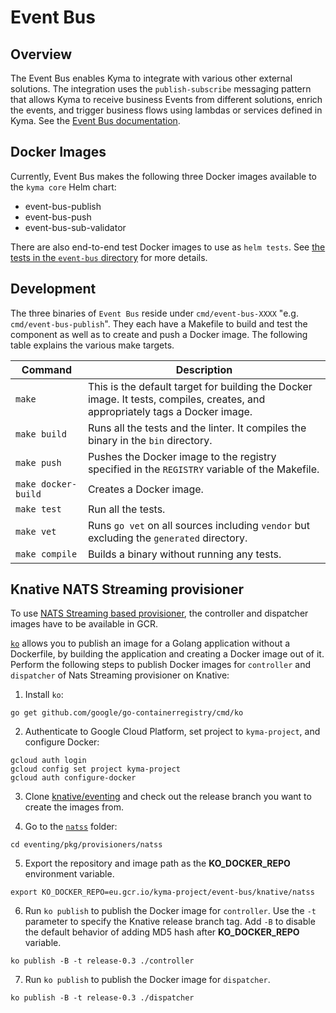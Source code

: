 # Event Bus

## Overview

The Event Bus enables Kyma to integrate with various other external solutions. The integration uses the `publish-subscribe` messaging pattern that allows Kyma to receive business Events from different solutions, enrich the events, and trigger business flows using lambdas or services defined in Kyma. See the [Event Bus documentation](https://github.com/kyma-project/kyma/tree/master/docs/event-bus/docs).

## Docker Images

Currently, Event Bus makes the following three Docker images available to the `kyma core` Helm chart:

- event-bus-publish
- event-bus-push
- event-bus-sub-validator

There are also end-to-end test Docker images to use as `helm tests`. See [the tests in the `event-bus` directory](https://github.com/kyma-project/kyma/tree/master/tests/event-bus) for more details.

## Development

The three binaries of `Event Bus` reside under `cmd/event-bus-XXXX` "e.g. `cmd/event-bus-publish`". They each have a Makefile to build and test the component as well as to create and push a Docker image. The following table explains the various make targets.


|Command| Description|
|-----------|------------|
|`make`|This is the default target for building the Docker image. It tests, compiles, creates, and appropriately tags a Docker image.|
|`make build`|Runs all the tests and the linter. It compiles the binary in the `bin` directory.|
|`make push`|Pushes the Docker image to the registry specified in the `REGISTRY` variable of the Makefile.|
|`make docker-build`|Creates a Docker image.|
|`make test`|Run all the tests.|
|`make vet`|Runs `go vet` on all sources including `vendor` but excluding the `generated` directory.|
|`make compile`|Builds a binary without running any tests.|

## Knative NATS Streaming provisioner

To use [NATS Streaming based provisioner](https://github.com/knative/eventing/tree/master/pkg/provisioners/natss), the controller and dispatcher images have to be available in GCR.

[`ko`](https://github.com/google/go-containerregistry/tree/master/cmd/ko) allows you to publish an image for a Golang application without a Dockerfile, by building the application and creating a Docker image out of it. Perform the following steps to publish Docker images for `controller` and `dispatcher` of Nats Streaming provisioner on Knative:

1. Install `ko`:

```
go get github.com/google/go-containerregistry/cmd/ko
```

2. Authenticate to Google Cloud Platform, set project to `kyma-project`, and configure Docker:

```
gcloud auth login
gcloud config set project kyma-project
gcloud auth configure-docker
```

3. Clone [knative/eventing](https://github.com/knative/eventing) and check out the release branch you want to create the images from.

4. Go to the [`natss`](https://github.com/knative/eventing/tree/master/pkg/provisioners/natss) folder:

```
cd eventing/pkg/provisioners/natss
```

5. Export the repository and image path as the **KO_DOCKER_REPO** environment variable.

```
export KO_DOCKER_REPO=eu.gcr.io/kyma-project/event-bus/knative/natss
```

6. Run `ko publish` to publish the Docker image for `controller`. Use the `-t` parameter to specify the Knative release branch tag. Add `-B` to disable the default behavior of adding MD5 hash after **KO_DOCKER_REPO** variable.

```
ko publish -B -t release-0.3 ./controller
```

7. Run `ko publish` to publish the Docker image for `dispatcher`.

```
ko publish -B -t release-0.3 ./dispatcher
```
